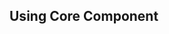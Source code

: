 
## Using Core Component



  <Switch v-model="isActiveSm" activeColor="bg-blue-500" inactiveColor="bg-gray-300" size="sm"  variant="flat"/>
  <Switch v-model="isActiveMd" activeColor="bg-blue-500" inactiveColor="bg-gray-300" size="md"  variant="shadow"/>
  <Switch v-model="isActiveLg" activeColor="bg-blue-500" inactiveColor="bg-gray-300" size="lg"  variant="rounded"/>
  <Switch v-model="isActiveXl" activeColor="bg-blue-500" inactiveColor="bg-gray-300" size="xl"  variant="inside"/>


<script setup>
import { ref } from 'vue';
const isActiveSm = ref(false);
const isActiveMd = ref(false);
const isActiveLg = ref(false);
const isActiveXl = ref(false);
const isActive = ref(false);
</script>
